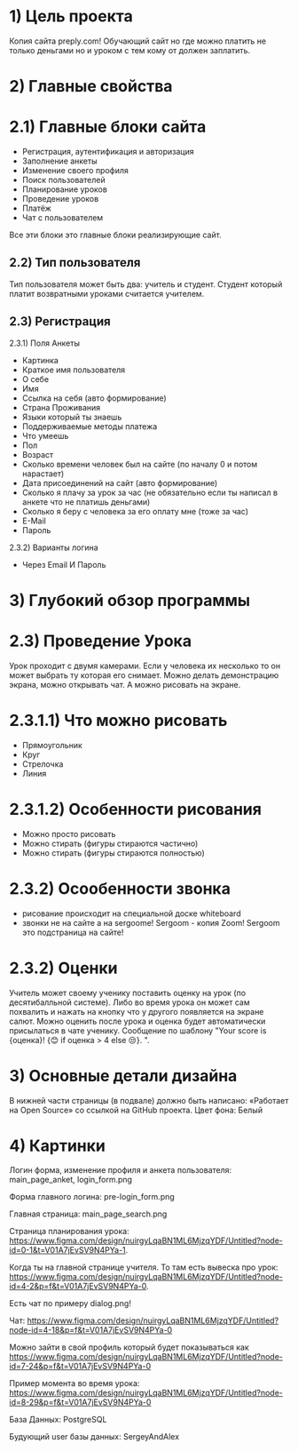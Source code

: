 # 1) Цель проекта
Копия сайта preply.com! Обучающий сайт но где можно платить не только деньгами но и уроком с тем кому от должен заплатить.
# 2) Главные свойства
# 2.1) Главные блоки сайта
* Регистрация, аутентификация и авторизация
* Заполнение анкеты
* Изменение своего профиля
* Поиск пользователей
* Планирование уроков
* Проведение уроков
* Платёж
* Чат с пользователем

Все эти блоки это главные блоки реализирующие сайт.
## 2.2) Тип пользователя
Тип пользователя может быть два: учитель и студент. Студент который платит возвратными уроками считается учителем.
## 2.3) Регистрация
2.3.1) Поля Анкеты
* Картинка
* Краткое имя пользователя
* О себе
* Имя
* Ссылка на себя (авто формирование)
* Страна Проживания
* Языки который ты знаешь
* Поддерживаемые методы платежа
* Что умеешь
* Пол
* Возраст
* Сколько времени человек был на сайте (по началу 0 и потом нарастает)
* Дата присоединений на сайт (авто формирование)
* Сколько я плачу за урок за час (не обязательно если ты написал в анкете что не платишь деньгами)
* Сколько я беру с человека за его оплату мне (тоже за час)
* E-Mail
* Пароль

2.3.2) Варианты логина
- Через Email И Пароль

# 3) Глубокий обзор программы
# 2.3) Проведение Урока
Урок проходит с двумя камерами. Если у человека их несколько то он может выбрать ту которая его снимает. Можно делать демонстрацию экрана, можно открывать чат. А можно рисовать на экране.
# 2.3.1.1) Что можно рисовать
- Прямоугольник
- Круг
- Стрелочка
- Линия
# 2.3.1.2) Особенности рисования
- Можно просто рисовать
- Можно стирать (фигуры стираются частично)
- Можно стирать (фигуры стираются полностью)
# 2.3.2) Осообенности звонка
- рисование происходит на специальной доске whiteboard
- звонки не на сайте а на sergoome! Sergoom - копия Zoom! Sergoom это подстраница на сайте!
# 2.3.2) Оценки
Учитель может своему ученику поставить оценку на урок (по десятибалльной системе). Либо во время урока он может сам похвалить и нажать на кнопку что у другого появляется на экране салют. Можно оценить после урока и оценка будет автоматически присылаться в чате ученику. Сообщение по шаблону "Your score is {оценка}! {😊 if оценка > 4 else 😒}. ".
# 3) Основные детали дизайна
В нижней части страницы  (в подвале)  должно быть написано: «Работает на Open Source»  со ссылкой на GitHub проекта.
Цвет фона: Белый
# 4) Картинки
Логин форма, изменение профиля и анкета пользователя: main_page_anket, login_form.png

Форма главного логина: pre-login_form.png
 
Главная страница: main_page_search.png

Страница планирования урока: https://www.figma.com/design/nuirgyLqaBN1ML6MjzqYDF/Untitled?node-id=0-1&t=V01A7jEvSV9N4PYa-1.
 
Когда ты на главной странице учителя. То там есть вывеска про урок: https://www.figma.com/design/nuirgyLqaBN1ML6MjzqYDF/Untitled?node-id=4-2&p=f&t=V01A7jEvSV9N4PYa-0.
 
Есть чат по примеру dialog.png!
 
Чат: https://www.figma.com/design/nuirgyLqaBN1ML6MjzqYDF/Untitled?node-id=4-18&p=f&t=V01A7jEvSV9N4PYa-0
 
Можно зайти в свой профиль который будет показываться как https://www.figma.com/design/nuirgyLqaBN1ML6MjzqYDF/Untitled?node-id=7-24&p=f&t=V01A7jEvSV9N4PYa-0
 
Пример момента во время урока: https://www.figma.com/design/nuirgyLqaBN1ML6MjzqYDF/Untitled?node-id=8-29&p=f&t=V01A7jEvSV9N4PYa-0

База Данных: PostgreSQL

Будующий user базы данных: SergeyAndAlex

